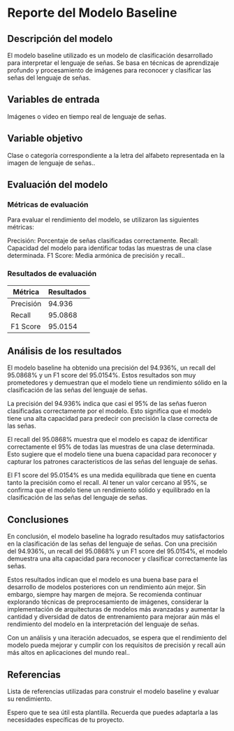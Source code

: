 # Reporte del Modelo Baseline

## Descripción del modelo

El modelo baseline utilizado es un modelo de clasificación desarrollado para interpretar el lenguaje de señas. Se basa en técnicas de aprendizaje profundo y procesamiento de imágenes para reconocer y clasificar las señas del lenguaje de señas.

## Variables de entrada

Imágenes o video en tiempo real de lenguaje de señas.

## Variable objetivo

Clase o categoría correspondiente a la letra del alfabeto representada en la imagen de lenguaje de señas..

## Evaluación del modelo

### Métricas de evaluación

Para evaluar el rendimiento del modelo, se utilizaron las siguientes métricas:

Precisión: Porcentaje de señas clasificadas correctamente.
Recall: Capacidad del modelo para identificar todas las muestras de una clase determinada.
F1 Score: Media armónica de precisión y recall..

### Resultados de evaluación

| Métrica | Resultados |
| --- | --- |
| Precisión |94.936 |
| Recall | 95.0868 |
| F1 Score | 95.0154 |

## Análisis de los resultados

El modelo baseline ha obtenido una precisión del 94.936%, un recall del 95.0868% y un F1 score del 95.0154%. Estos resultados son muy prometedores y demuestran que el modelo tiene un rendimiento sólido en la clasificación de las señas del lenguaje de señas.

La precisión del 94.936% indica que casi el 95% de las señas fueron clasificadas correctamente por el modelo. Esto significa que el modelo tiene una alta capacidad para predecir con precisión la clase correcta de las señas.

El recall del 95.0868% muestra que el modelo es capaz de identificar correctamente el 95% de todas las muestras de una clase determinada. Esto sugiere que el modelo tiene una buena capacidad para reconocer y capturar los patrones característicos de las señas del lenguaje de señas.

El F1 score del 95.0154% es una medida equilibrada que tiene en cuenta tanto la precisión como el recall. Al tener un valor cercano al 95%, se confirma que el modelo tiene un rendimiento sólido y equilibrado en la clasificación de las señas del lenguaje de señas.

## Conclusiones

En conclusión, el modelo baseline ha logrado resultados muy satisfactorios en la clasificación de las señas del lenguaje de señas. Con una precisión del 94.936%, un recall del 95.0868% y un F1 score del 95.0154%, el modelo demuestra una alta capacidad para reconocer y clasificar correctamente las señas.

Estos resultados indican que el modelo es una buena base para el desarrollo de modelos posteriores con un rendimiento aún mejor. Sin embargo, siempre hay margen de mejora. Se recomienda continuar explorando técnicas de preprocesamiento de imágenes, considerar la implementación de arquitecturas de modelos más avanzadas y aumentar la cantidad y diversidad de datos de entrenamiento para mejorar aún más el rendimiento del modelo en la interpretación del lenguaje de señas.

Con un análisis y una iteración adecuados, se espera que el rendimiento del modelo pueda mejorar y cumplir con los requisitos de precisión y recall aún más altos en aplicaciones del mundo real..

## Referencias

Lista de referencias utilizadas para construir el modelo baseline y evaluar su rendimiento.

Espero que te sea útil esta plantilla. Recuerda que puedes adaptarla a las necesidades específicas de tu proyecto.

